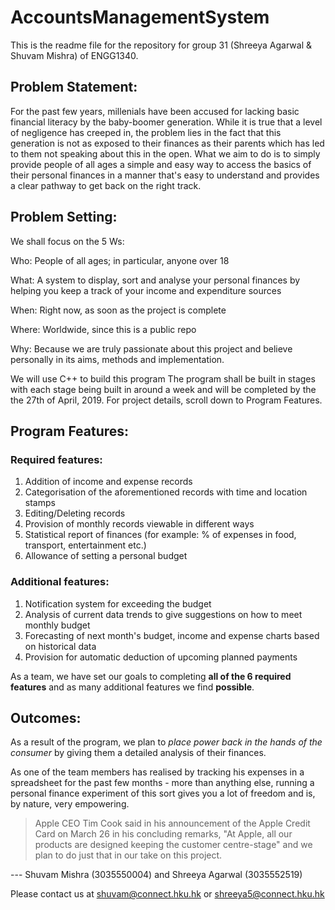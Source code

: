# AccountsManagementSystem
This is the readme file for the repository for group 31 (Shreeya Agarwal &amp; Shuvam Mishra) of ENGG1340.

## Problem Statement:
For the past few years, millenials have been accused for lacking basic financial literacy by the baby-boomer generation. While it is true that a level of negligence has creeped in, the problem lies in the fact that this generation is not as exposed to their finances as their parents which has led to them not speaking about this in the open. What we aim to do is to simply provide people of all ages a simple and easy way to access the basics of their personal finances in a manner that's easy to understand and provides a clear pathway to get back on the right track.


## Problem Setting:
We shall focus on the 5 Ws:

Who: People of all ages; in particular, anyone over 18

What: A system to display, sort and analyse your personal finances by helping you keep a track of your income and expenditure sources

When: Right now, as soon as the project is complete

Where: Worldwide, since this is a public repo

Why: Because we are truly passionate about this project and believe personally in its aims, methods and implementation.

We will use C++ to build this program 
The program shall be built in stages with each stage being built in around a week and will be completed by the the 27th of April, 2019.
For project details, scroll down to Program Features.


## Program Features:

### Required features:
1. Addition of income and expense records
2. Categorisation of the aforementioned records with time and location stamps
3. Editing/Deleting records
4. Provision of monthly records viewable in different ways
5. Statistical report of finances (for example: % of expenses in food, transport, entertainment etc.)
6. Allowance of setting a personal budget

### Additional features:
1. Notification system for exceeding the budget
2. Analysis of current data trends to give suggestions on how to meet monthly budget
3. Forecasting of next month's budget, income and expense charts based on historical data
4. Provision for automatic deduction of upcoming planned payments

As a team, we have set our goals to completing **all of the 6 required features** and as many additional features we find **possible**.

## Outcomes:
As a result of the program, we plan to *place power back in the hands of the consumer* by giving them a detailed analysis of their finances.  

As one of the team members has realised by tracking his expenses in a spreadsheet for the past few months - more than anything else, running a personal finance experiment of this sort gives you a lot of freedom and is, by nature, very empowering.
> Apple CEO Tim Cook said in his announcement of the Apple Credit Card on March 26 in his concluding remarks, "At Apple, all our products are designed keeping the customer centre-stage" and we plan to do just that in our take on this project.

--- Shuvam Mishra (3035550004) and Shreeya Agarwal (3035552519)

Please contact us at shuvam@connect.hku.hk or shreeya5@connect.hku.hk
